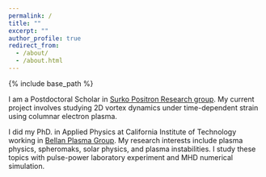 ```yaml
---
permalink: /
title: ""
excerpt: ""
author_profile: true
redirect_from: 
  - /about/
  - /about.html
---
```


{% include base_path %}

I am a Postdoctoral Scholar in <a href="https://positrons.ucsd.edu/" target="_blank">Surko Positron Research group</a>. My current project involves studying 2D vortex dynamics under time-dependent strain using columnar electron plasma.

I did my PhD. in Applied Physics at California Institute of Technology working in <a href="http://www.bellanplasmagroup.caltech.edu/" target="_blank">Bellan Plasma Group</a>. My research interests include plasma physics, spheromaks, solar physics, and plasma instabilities. I study these topics with pulse-power laboratory experiment and MHD numerical simulation.

